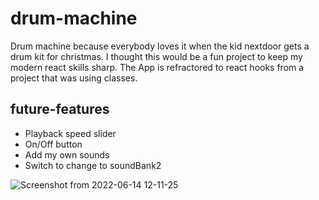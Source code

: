 # drum-machine

Drum machine because everybody loves it when the kid nextdoor gets a drum kit for christmas. I thought this would be a fun project to keep my modern react skills sharp. The App is refractored to react hooks from a project that was using classes.

## future-features
- Playback speed slider
- On/Off button
- Add my own sounds
- Switch to change to soundBank2


![Screenshot from 2022-06-14 12-11-25](https://user-images.githubusercontent.com/79326421/173553282-08285f0e-6785-4852-a6d2-1909f0a50ccc.png)


